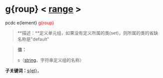 # g{roup}  < [range](range/) >
pcdc e{lement} <span style='color: red;'>g{roup}</span>
> **描述：**定义单元组，如果没有定义所属的类(set)，则所属的类的省缺名称是"default"

> 
> **值：**
> 
> s（[string](数据类型/string/)，字符串定义组的名称）

**子关键词：**[s{et}](e{lement}/g{roup}/s{et}/)，
